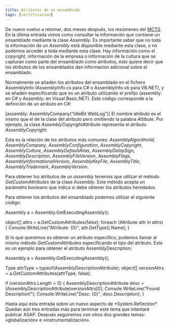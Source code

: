 ```yaml
---
title: Atributos de un ensamblado
tags: [certification]
---
```

De nuevo vuelvo a retomar, dos meses después, los resúmenes del [MCTS](/tag/certification). En la última entrada vimos como consultar la información que contiene un ensamblado mediante la clase _Assembly_. Es importante saber que no toda la información de un _Assembly_ está disponible mediante esta clase, o no podemos acceder a toda mediante esta clase. Hay información como el _copyright_, información de la empresa o información de la cultura que se capturan como parte del ensamblado como atributos, esto quiere decir que los atributos de los ensamblados dan información adicional sobre el ensamblado.

Normalmente se añaden los atributos del ensamblado en el fichero AssemblyInfo (AssemblyInfo.cs para C# o AssemblyInfo.vb para VB.NET), y se añaden especificando que es un atributo utilizando el prefijo (assembly: en C# y Assembly: en Visual Basic.NET). Este código corresponde a la definición de un atributo en C#:

\[assembly: AssemblyCompany(“IdleBit WebLog”)\] </pre> El nombre atributo es el mismo que el de la clase del atributo pero omitiendo la palabra _Attibute_. Por ejemplo, la clase _AssemblyCopyrightAttribute_ representa el atributo _AssemblyCopyright_.

Esta es la relación de los atributos más comunes: _AssemblyAlgorithmId_, _AssemblyCompany_, _AssemblyConfiguration_, _AssemblyCopyright_, _AssemblyCulture_, _AssemblyDefaultAlias_, _AssemblyDelaySign_, _AssemblyDescription_, _AssemblyFileVersion_, _AssemblyFlags_, _AssemblyInformationalVersion_, _AssemblyKeyFile_, _AssemblyTitle_, _AssemblyTrademark_, _AssemblyVersion_.

Para obtener los atributos de un _assembly_ tenemos que utilizar el método _GetCustomAttributes_ de la clase _Assembly_. Este método acepta un parámetro booleano que indica si debe obtener los atributos heredados.

Para obtener los atributos del ensamblado podemos utilizar el siguiente código:

Assembly a = Assembly.GetExecutingAssembly();

object\[\] attrs = a.GetCustomAttributes(false);
foreach (Attribute attr in attrs)
{
    Console.WriteLine("Attribute: {0}", attr.GetType().Name);
}

Si lo que queremos es obtener un atributo específico, podemos llamar al mismo método _GetCustomAttributes_ especificando el tipo del atributo. Este es un ejemplo para obtener el atributo AssemblyDescription:

Assembly a = Assembly.GetExecutingAssembly();

Type attrType = typeof(AssemblyDescriptionAttribute);
object\[\] versionAttrs = a.GetCustomAttributes(attrType, false);

if (versionAttrs.Length > 0)
{
    AssemblyDescriptionAttribute desc =
        (AssemblyDescriptionAttribute)versionAttrs\[0\];
    Console.WriteLine("Found Description!");
    Console.WriteLine("Desc: {0}", desc.Description);
}



Hasta aquí esta entrada sobre un nuevo aspecto de \*System.Reflection\*. Quedan aún tres entradas más para terminar este tema que intentaré publicar ASAP. Después seguiremos con otros dos grandes temas: «globalización» e «instrumentalización».

